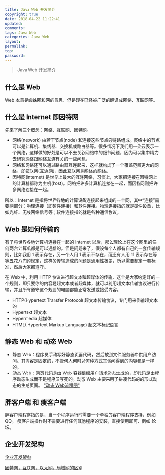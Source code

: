 ```yaml
---
title: Java Web 开发简介
copyright: true
date: 2018-04-22 11:22:41
updated:
comments:
tags: Java Web
categories: Java Web
layout:
permalink:
top:
password:
---
```


<blockquote class="blockquote-center"> Java Web 开发简介 </blockquote>

<!-- more -->

## 什么是 Web
Web 本意是蜘蛛网和网的意思，但是现在已经被广泛的翻译成网络、互联网等。

## 什么是 Internet 即因特网
先来了解三个概念：网络、互联网、因特网。
* 网络(network) 由若干节点(node) 和连接这些节点的链路组成。网络中的节点可以是计算机、集线器、交换机或路由器等。很多情况下我们用一朵云表示一个网络，这样做的好处是可以不去关心网络中的细节问题，因为可以集中精力去研究网络跟网络互连有关的一些问题。
* 网络和网络还可以通过路由器互连起来，这样就构成了一个覆盖范围更大的网络，即互联网(互连网)，因此互联网是网络的网络。
* 因特网(Internet) 是世界上最大的互连网络，习惯上，大家把连接在因特网上的计算机都称为主机(host)。网络把许多计算机连接在一起，而因特网则把许多网络连接在一起。

所以：Internet 是指将世界各地的计算设备连接起来组成的一个网，其中“连接”需要两部分：物理连接（即硬件连接）和软件连接。物理连接指的就是硬件设备，比如光纤、无线网络信号等；软件连接指的就是各种通信协议。

## Web 是如何传输的
有了将世界各地计算机连接在一起的 Internet 以后，那么理论上在这个网里的任何两台计算机都是可以通信的。但是问题来了，假设每个人都有自己的一套传输规则，比如我用 1 表示存在，另一个人用 1 表示不存在，而还有人用 11 表示存在等等五花八门的规定，这样的传输造成的问题是通用性极差，所以需要制定一套标准，然后大家都遵守。

在 Web 中，利用 HTTP 协议进行超文本和超媒体的传输，这个是大家约定好的一个规则，即只要你的内容是超文本或者超媒体，就可以利用超文本传输协议进行传输，并且所有遵守这个规则的电脑都能正常发送或接受内容。
* HTTP(Hypertext Transfer Protocol) 超文本传输协议，专门用来传输超文本的
* Hypertext 超文本
* Hypermedia 超媒体
* HTML( Hypertext Markup Language) 超文本标记语言

## 静态 Web 和 动态 Web
* 静态 Web：程序员手动写好静态页面代码，然后放到文件服务器中供用户访问。其内容是固定的，不管何人何时以何种方式其访问得到的内容都是一样的。
* 动态 Web：网页代码是由 Web 容器根据用户请求动态生成的，即代码是由程序动态生成而不是程序员写死的。动态 Web 主要采用了拼凑代码的的形式动态的生成页面。
["动态 Web流程图"](/upload_image/Java_Web01.png "动态 Web流程图")

## 胖客户端 和 瘦客户端
胖客户端程序指的是，当一个程序运行时需要一个单独的客户端程序支持，例如 QQ。
瘦客户端操作时不需要进行任何其他程序的安装，直接使用即可，例如 论坛。

## 企业开发架构
[企业开发架构](/upload_image/Java_Web02.png "企业开发架构")



[因特网，互联网，以太网，局域网的区别](https://blog.csdn.net/conleyfree/article/details/50890505)